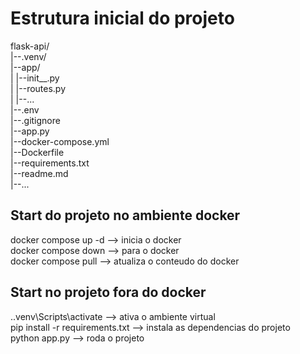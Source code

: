 # Estrutura inicial do projeto
flask-api/  
|--.venv/  
|--app/  
|   |--init__.py  
|   |--routes.py  
|   |--...  
|--.env  
|--.gitignore  
|--app.py  
|--docker-compose.yml  
|--Dockerfile  
|--requirements.txt  
|--readme.md  
|--...  
  
## Start do projeto no ambiente docker
docker compose up -d    --> inicia o docker  
docker compose down     --> para o docker    
docker compose pull     --> atualiza o conteudo do docker  

## Start no projeto fora do docker
.\.venv\Scripts\activate    --> ativa o ambiente virtual  
pip install -r requirements.txt --> instala as dependencias do projeto  
python app.py   --> roda o projeto  
  